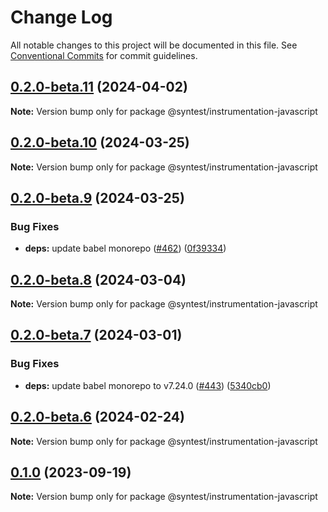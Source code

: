 # Change Log

All notable changes to this project will be documented in this file.
See [Conventional Commits](https://conventionalcommits.org) for commit guidelines.

## [0.2.0-beta.11](https://github.com/syntest-framework/syntest-javascript/compare/@syntest/instrumentation-javascript@0.2.0-beta.10...@syntest/instrumentation-javascript@0.2.0-beta.11) (2024-04-02)

**Note:** Version bump only for package @syntest/instrumentation-javascript

## [0.2.0-beta.10](https://github.com/syntest-framework/syntest-javascript/compare/@syntest/instrumentation-javascript@0.2.0-beta.9...@syntest/instrumentation-javascript@0.2.0-beta.10) (2024-03-25)

**Note:** Version bump only for package @syntest/instrumentation-javascript

## [0.2.0-beta.9](https://github.com/syntest-framework/syntest-javascript/compare/@syntest/instrumentation-javascript@0.2.0-beta.8...@syntest/instrumentation-javascript@0.2.0-beta.9) (2024-03-25)

### Bug Fixes

- **deps:** update babel monorepo ([#462](https://github.com/syntest-framework/syntest-javascript/issues/462)) ([0f39334](https://github.com/syntest-framework/syntest-javascript/commit/0f3933497b3110e27f135863c33a92bcaf164db5))

## [0.2.0-beta.8](https://github.com/syntest-framework/syntest-javascript/compare/@syntest/instrumentation-javascript@0.2.0-beta.7...@syntest/instrumentation-javascript@0.2.0-beta.8) (2024-03-04)

**Note:** Version bump only for package @syntest/instrumentation-javascript

## [0.2.0-beta.7](https://github.com/syntest-framework/syntest-javascript/compare/@syntest/instrumentation-javascript@0.2.0-beta.6...@syntest/instrumentation-javascript@0.2.0-beta.7) (2024-03-01)

### Bug Fixes

- **deps:** update babel monorepo to v7.24.0 ([#443](https://github.com/syntest-framework/syntest-javascript/issues/443)) ([5340cb0](https://github.com/syntest-framework/syntest-javascript/commit/5340cb03ef667efa94d06e1a2f502cd74bb00325))

## [0.2.0-beta.6](https://github.com/syntest-framework/syntest-javascript/compare/@syntest/instrumentation-javascript@0.2.0-beta.5...@syntest/instrumentation-javascript@0.2.0-beta.6) (2024-02-24)

**Note:** Version bump only for package @syntest/instrumentation-javascript

## [0.1.0](https://github.com/syntest-framework/syntest-javascript/compare/@syntest/instrumentation-javascript@0.1.0-beta.23...@syntest/instrumentation-javascript@0.1.0) (2023-09-19)

**Note:** Version bump only for package @syntest/instrumentation-javascript
